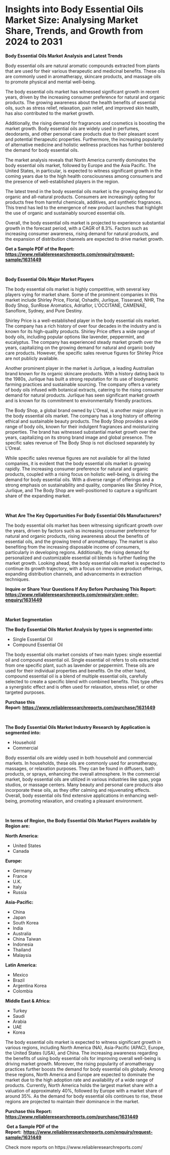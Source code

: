 <p><h1>Insights into Body Essential Oils Market Size: Analysing Market Share, Trends, and Growth from 2024 to 2031</h1></p><p><strong>Body Essential Oils Market Analysis and Latest Trends</strong></p>
<p><p>Body essential oils are natural aromatic compounds extracted from plants that are used for their various therapeutic and medicinal benefits. These oils are commonly used in aromatherapy, skincare products, and massage oils to promote physical and mental well-being.</p><p>The body essential oils market has witnessed significant growth in recent years, driven by the increasing consumer preference for natural and organic products. The growing awareness about the health benefits of essential oils, such as stress relief, relaxation, pain relief, and improved skin health, has also contributed to the market growth.</p><p>Additionally, the rising demand for fragrances and cosmetics is boosting the market growth. Body essential oils are widely used in perfumes, deodorants, and other personal care products due to their pleasant scent and potential therapeutic properties. Furthermore, the increasing popularity of alternative medicine and holistic wellness practices has further bolstered the demand for body essential oils.</p><p>The market analysis reveals that North America currently dominates the body essential oils market, followed by Europe and the Asia Pacific. The United States, in particular, is expected to witness significant growth in the coming years due to the high health consciousness among consumers and the presence of well-established players in the region.</p><p>The latest trend in the body essential oils market is the growing demand for organic and all-natural products. Consumers are increasingly opting for products free from harmful chemicals, additives, and synthetic fragrances. This trend has led to the emergence of new product launches that highlight the use of organic and sustainably sourced essential oils.</p><p>Overall, the body essential oils market is projected to experience substantial growth in the forecast period, with a CAGR of 8.3%. Factors such as increasing consumer awareness, rising demand for natural products, and the expansion of distribution channels are expected to drive market growth.</p></p>
<p><strong>Get a Sample PDF of the Report:&nbsp; <a href="https://www.reliableresearchreports.com/enquiry/request-sample/1631449">https://www.reliableresearchreports.com/enquiry/request-sample/1631449</a></strong></p>
<p>&nbsp;</p>
<p><strong>Body Essential Oils Major Market Players</strong></p>
<p><p>The body essential oils market is highly competitive, with several key players vying for market share. Some of the prominent companies in this market include Shirley Price, Florial, Oshadhi, Jurlique, Tisserand, NHR, The Body Shop, SunRose Aromatics, Adriaflor, L'OCCITANE, CAMENAE, Sanoflore, Sydney, and Pure Destiny.</p><p>Shirley Price is a well-established player in the body essential oils market. The company has a rich history of over four decades in the industry and is known for its high-quality products. Shirley Price offers a wide range of body oils, including popular options like lavender, peppermint, and eucalyptus. The company has experienced steady market growth over the years, capitalizing on the growing demand for natural and organic body care products. However, the specific sales revenue figures for Shirley Price are not publicly available.</p><p>Another prominent player in the market is Jurlique, a leading Australian brand known for its organic skincare products. With a history dating back to the 1980s, Jurlique has built a strong reputation for its use of biodynamic farming practices and sustainable sourcing. The company offers a variety of body oils infused with botanical extracts, catering to the rising consumer demand for natural products. Jurlique has seen significant market growth and is known for its commitment to environmentally friendly practices.</p><p>The Body Shop, a global brand owned by L'Oreal, is another major player in the body essential oils market. The company has a long history of offering ethical and sustainable beauty products. The Body Shop provides a wide range of body oils, known for their indulgent fragrances and moisturizing properties. The brand has witnessed substantial market growth over the years, capitalizing on its strong brand image and global presence. The specific sales revenue of The Body Shop is not disclosed separately by L'Oreal.</p><p>While specific sales revenue figures are not available for all the listed companies, it is evident that the body essential oils market is growing rapidly. The increasing consumer preference for natural and organic products, coupled with a rising focus on holistic well-being, is driving the demand for body essential oils. With a diverse range of offerings and a strong emphasis on sustainability and quality, companies like Shirley Price, Jurlique, and The Body Shop are well-positioned to capture a significant share of the expanding market.</p></p>
<p>&nbsp;</p>
<p><strong>What Are The Key Opportunities For Body Essential Oils Manufacturers?</strong></p>
<p><p>The body essential oils market has been witnessing significant growth over the years, driven by factors such as increasing consumer preference for natural and organic products, rising awareness about the benefits of essential oils, and the growing trend of aromatherapy. The market is also benefiting from the increasing disposable income of consumers, particularly in developing regions. Additionally, the rising demand for personalized and customizable essential oil blends is further fueling the market growth. Looking ahead, the body essential oils market is expected to continue its growth trajectory, with a focus on innovative product offerings, expanding distribution channels, and advancements in extraction techniques.</p></p>
<p><strong>Inquire or Share Your Questions If Any Before Purchasing This Report: <a href="https://www.reliableresearchreports.com/enquiry/pre-order-enquiry/1631449">https://www.reliableresearchreports.com/enquiry/pre-order-enquiry/1631449</a></strong></p>
<p>&nbsp;</p>
<p><strong>Market Segmentation</strong></p>
<p><strong>The Body Essential Oils Market Analysis by types is segmented into:</strong></p>
<p><ul><li>Single Essential Oil</li><li>Compound Essential Oil</li></ul></p>
<p><p>The body essential oils market consists of two main types: single essential oil and compound essential oil. Single essential oil refers to oils extracted from one specific plant, such as lavender or peppermint. These oils are used for their individual properties and benefits. On the other hand, compound essential oil is a blend of multiple essential oils, carefully selected to create a specific blend with combined benefits. This type offers a synergistic effect and is often used for relaxation, stress relief, or other targeted purposes.</p></p>
<p><strong>Purchase this Report:&nbsp;<a href="https://www.reliableresearchreports.com/purchase/1631449">https://www.reliableresearchreports.com/purchase/1631449</a></strong></p>
<p>&nbsp;</p>
<p><strong>The Body Essential Oils Market Industry Research by Application is segmented into:</strong></p>
<p><ul><li>Household</li><li>Commercial</li></ul></p>
<p><p>Body essential oils are widely used in both household and commercial markets. In households, these oils are commonly used for aromatherapy, massages, or relaxation purposes. They can be found in diffusers, bath products, or sprays, enhancing the overall atmosphere. In the commercial market, body essential oils are utilized in various industries like spas, yoga studios, or massage centers. Many beauty and personal care products also incorporate these oils, as they offer calming and rejuvenating effects. Overall, body essential oils find extensive applications in enhancing well-being, promoting relaxation, and creating a pleasant environment.</p></p>
<p>&nbsp;</p>
<p><strong>In terms of Region, the Body Essential Oils Market Players available by Region are:</strong></p>
<p>
    <p> <strong> North America: </strong>
        <ul>
            <li>United States</li>
            <li>Canada</li>
        </ul>
        </p> 
    <p> <strong> Europe: </strong>
        <ul>
            <li>Germany</li>
            <li>France</li>
            <li>U.K.</li>
            <li>Italy</li>
            <li>Russia</li>
        </ul>
        </p> 
    <p> <strong> Asia-Pacific: </strong>
        <ul>
            <li>China</li>
            <li>Japan</li>
            <li>South Korea</li>
            <li>India</li>
            <li>Australia</li>
            <li>China Taiwan</li>
            <li>Indonesia</li>
            <li>Thailand</li>
            <li>Malaysia</li>
        </ul>
        </p> 
    <p> <strong> Latin America: </strong>
        <ul>
            <li>Mexico</li>
            <li>Brazil</li>
            <li>Argentina Korea</li>
            <li>Colombia</li>
        </ul>
        </p> 
    <p> <strong> Middle East & Africa: </strong>
        <ul>
            <li>Turkey</li>
            <li>Saudi</li>
            <li>Arabia</li>
            <li>UAE</li>
            <li>Korea</li>
        </ul>
    </p>
    </p>
<p><p>The body essential oils market is expected to witness significant growth in various regions, including North America (NA), Asia-Pacific (APAC), Europe, the United States (USA), and China. The increasing awareness regarding the benefits of using body essential oils for improving overall well-being is driving market growth. Moreover, the rising popularity of aromatherapy practices further boosts the demand for body essential oils globally. Among these regions, North America and Europe are expected to dominate the market due to the high adoption rate and availability of a wide range of products. Currently, North America holds the largest market share with a valuation of approximately 40%, followed by Europe with a market share of around 35%. As the demand for body essential oils continues to rise, these regions are projected to maintain their dominance in the market.</p></p>
<p><strong>Purchase this Report: <a href="https://www.reliableresearchreports.com/purchase/1631449">https://www.reliableresearchreports.com/purchase/1631449</a></strong></p>
<p>&nbsp;<strong>Get a Sample PDF of the Report:&nbsp;&nbsp;<a href="https://www.reliableresearchreports.com/enquiry/request-sample/1631449">https://www.reliableresearchreports.com/enquiry/request-sample/1631449</a></strong></p>
<p><strong></strong></p>
<p>Check more reports on https://www.reliableresearchreports.com/</p>